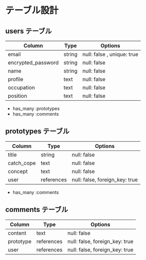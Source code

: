 # テーブル設計

## users テーブル

| Column             | Type   | Options     |
| ------------------ | ------ | ----------- |
| email              | string | null: false , unique: true |
| encrypted_password | string | null: false |
| name               | string | null: false |
| profile            | text   | null: false |
| occupation         | text   | null: false |
| position           | text   | null: false |

- has_many :prototypes
- has_many :comments


## prototypes テーブル

| Column      | Type       | Options     |
| ------------| -----------| ----------- |
| title       | string     | null: false |
| catch_cope  | text       | null: false |
| concept     | text       | null: false |
| user        | references | null: false, foreign_key: true |

- has_many :comments

## comments テーブル

| Column    | Type       | Options                        |
| ----------| ---------- | ------------------------------ |
| content   | text       | null: false                    |
| prototype | references | null: false, foreign_key: true |
| user      | references | null: false, foreign_key: true |



